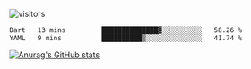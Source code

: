 ![visitors](https://visitor-badge.laobi.icu/badge?page_id=Icyoung.Icyoung)
<!--START_SECTION:waka-->
```text
Dart   13 mins         ██████████████▓░░░░░░░░░░   58.26 % 
YAML   9 mins          ██████████▒░░░░░░░░░░░░░░   41.74 % 
```
<!--END_SECTION:waka-->
[![Anurag's GitHub stats](https://github-readme-stats.vercel.app/api?username=Icyoung)](https://github.com/anuraghazra/github-readme-stats)

